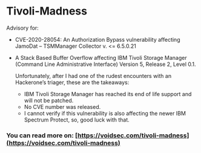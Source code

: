 # Tivoli-Madness
Advisory for:

+ CVE-2020-28054: An Authorization Bypass vulnerability affecting JamoDat – TSMManager Collector v. <= 6.5.0.21
+ A Stack Based Buffer Overflow affecting IBM Tivoli Storage Manager (Command Line Administrative Interface) Version 5, Release 2, Level 0.1. 

	Unfortunately, after I had one of the rudest encounters with an Hackerone’s triager, these are the takeaways: 
	+ IBM Tivoli Storage Manager has reached its end of life support and will not be patched.
	+ No CVE number was released.
	+ I cannot verify if this vulnerability is also affecting the newer IBM Spectrum Protect, so, good luck with that.

### You can read more on: [https://voidsec.com/tivoli-madness](https://voidsec.com/tivoli-madness)